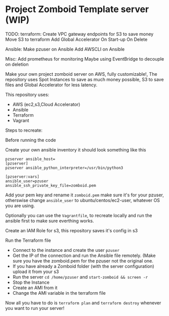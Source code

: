 # Project Zomboid Template server (WIP)

TODO:
terraform:
Create VPC gateway endpoints for S3 to save money    
Move S3 to terraform
Add Global Accelerator
On Start-up
On Delete

Ansible:
Make pzuser on Ansible
Add AWSCLI on Ansible

Misc:
Add prometheus for monitoring
Maybe using EventBridge to decouple on deletion                                              

Make your own project zomboid server on AWS, fully customizable!, The repository uses Spot Instances to save as much money possible, S3 to save files and Global Accelerator for less latency.

This repository uses:

 - AWS (ec2,s3,Cloud Accelerator)
 - Ansible
 - Terraform
 - Vagrant

Steps to recreate:

Before running the code

   Create your own ansible inventory it should look something like this
    
    pzserver ansible_host=
    [pzserver]
    pzserver ansible_python_interpreter=/usr/bin/python3

    [pzserver:vars] 
    ansible_user=pzuser
    ansible_ssh_private_key_file=zomboid.pem

Add your pem key and rename it `zomboid.pem` make sure it's for your pzuser, otherswise change `ansible_user` to ubuntu/centos/ec2-user, whatever OS you are using.

Optionally you can use the `Vagrantfile`, to recreate locally and run the ansible first to make sure everthing works.

Create an IAM Role for s3, this repository saves it's config in s3

Run the Terraform file

- Connect to the instance and create the user `pzuser`
- Get the IP of the connection and run the Ansible file remotely. (Make sure you have the zomboid.pem for the pzuser not the original one.
- If you have already a Zomboid folder (with the server configuration) upload it from your s3
- Run the server `cd /home/pzuser` and `start-zomboid && screen -r`
- Stop the Instance
- Create an AMI from it
- Change the AMI variable in the terraform file

Now all you have to do is `terraform plan` and `terraform destroy` whenever you want to run your server!
